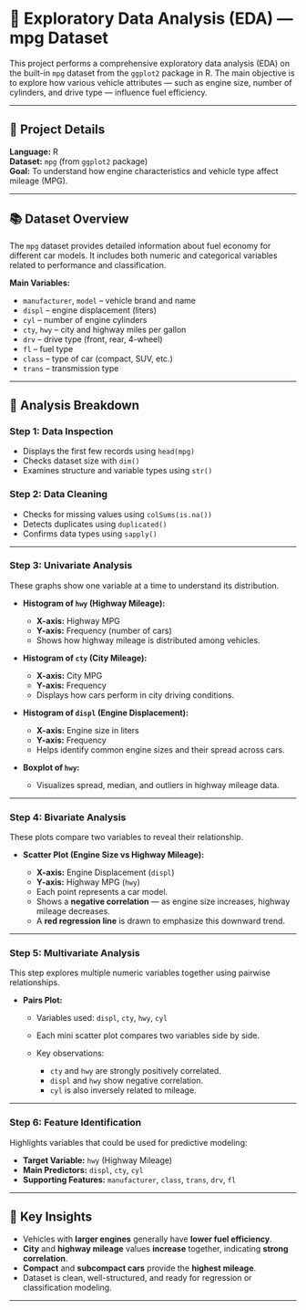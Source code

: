 # 🚗 Exploratory Data Analysis (EDA) — mpg Dataset

This project performs a comprehensive exploratory data analysis (EDA) on the built-in `mpg` dataset from the `ggplot2` package in R.
The main objective is to explore how various vehicle attributes — such as engine size, number of cylinders, and drive type — influence fuel efficiency.

---

## 🔧 Project Details

**Language:** R  
**Dataset:** `mpg` (from `ggplot2` package)  
**Goal:** To understand how engine characteristics and vehicle type affect mileage (MPG).  


---

## 📚 Dataset Overview

The `mpg` dataset provides detailed information about fuel economy for different car models.
It includes both numeric and categorical variables related to performance and classification.

**Main Variables:**

* `manufacturer`, `model` – vehicle brand and name
* `displ` – engine displacement (liters)
* `cyl` – number of engine cylinders
* `cty`, `hwy` – city and highway miles per gallon
* `drv` – drive type (front, rear, 4-wheel)
* `fl` – fuel type
* `class` – type of car (compact, SUV, etc.)
* `trans` – transmission type

---

## 🧩 Analysis Breakdown

### **Step 1: Data Inspection**

* Displays the first few records using `head(mpg)`
* Checks dataset size with `dim()`
* Examines structure and variable types using `str()`

### **Step 2: Data Cleaning**

* Checks for missing values using `colSums(is.na())`
* Detects duplicates using `duplicated()`
* Confirms data types using `sapply()`

---

### **Step 3: Univariate Analysis**

These graphs show one variable at a time to understand its distribution.

* **Histogram of `hwy` (Highway Mileage):**

  * **X-axis:** Highway MPG
  * **Y-axis:** Frequency (number of cars)
  * Shows how highway mileage is distributed among vehicles.

* **Histogram of `cty` (City Mileage):**

  * **X-axis:** City MPG
  * **Y-axis:** Frequency
  * Displays how cars perform in city driving conditions.

* **Histogram of `displ` (Engine Displacement):**

  * **X-axis:** Engine size in liters
  * **Y-axis:** Frequency
  * Helps identify common engine sizes and their spread across cars.

* **Boxplot of `hwy`:**

  * Visualizes spread, median, and outliers in highway mileage data.

---

### **Step 4: Bivariate Analysis**

These plots compare two variables to reveal their relationship.

* **Scatter Plot (Engine Size vs Highway Mileage):**

  * **X-axis:** Engine Displacement (`displ`)
  * **Y-axis:** Highway MPG (`hwy`)
  * Each point represents a car model.
  * Shows a **negative correlation** — as engine size increases, highway mileage decreases.
  * A **red regression line** is drawn to emphasize this downward trend.

---

### **Step 5: Multivariate Analysis**

This step explores multiple numeric variables together using pairwise relationships.

* **Pairs Plot:**

  * Variables used: `displ`, `cty`, `hwy`, `cyl`
  * Each mini scatter plot compares two variables side by side.
  * Key observations:

    * `cty` and `hwy` are strongly positively correlated.
    * `displ` and `hwy` show negative correlation.
    * `cyl` is also inversely related to mileage.

---

### **Step 6: Feature Identification**

Highlights variables that could be used for predictive modeling:

* **Target Variable:** `hwy` (Highway Mileage)
* **Main Predictors:** `displ`, `cty`, `cyl`
* **Supporting Features:** `manufacturer`, `class`, `trans`, `drv`, `fl`

---

## 🎯 Key Insights

* Vehicles with **larger engines** generally have **lower fuel efficiency**.
* **City** and  **highway mileage** values **increase** together, indicating **strong correlation**.
* **Compact** and **subcompact cars** provide the **highest mileage**.
* Dataset is clean, well-structured, and ready for regression or classification modeling.

---
